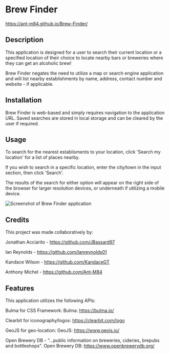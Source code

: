 # Brew Finder

https://ant-m84.github.io/Brew-Finder/

## Description

This application is designed for a user to search their current location or a specified location of their choice to locate nearby bars or breweries where they can get an alcoholic brew!

Brew Finder negates the need to utilize a map or search engine application and will list nearby establishments by name, address, contact number and website - if applicable.

## Installation

Brew Finder is web-based and simply requires navigation to the application URL. Saved searches are stored in local storage and can be cleared by the user if required.

## Usage

To search for the nearest establisments to your location, click 'Search my location' for a list of places nearby.

If you wish to search in a specific location, enter the city/town in the input section, then click 'Search'.

The results of the search for either option will appear on the right side of the browser for larger resolution devices, or underneath if utilizing a mobile device.


![Screenshot of Brew Finder application](assets/images/screenshot.png)

## Credits

This project was made collaboratively by:

Jonathan Acciarito - https://github.com/JBassard97

Ian Reynolds - https://github.com/Ianreynolds01

Kandace Wilson - https://github.com/KandaceGT

Anthony Michel - https://github.com/Ant-M84

## Features

This application utilizes the following APIs:

Bulma for CSS Framework:
Bulma: https://bulma.io/

Clearbit for iconography/logos:
https://clearbit.com/logo

GeoJS for geo-location:
GeoJS: https://www.geojs.io/

Open Brewery DB - "...public information on breweries, cideries, brepubs and bottleshops".
Open Brewery DB: https://www.openbrewerydb.org/


